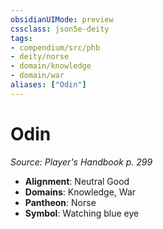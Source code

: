 ```yaml
---
obsidianUIMode: preview
cssclass: json5e-deity
tags:
- compendium/src/phb
- deity/norse
- domain/knowledge
- domain/war
aliases: ["Odin"]
---
```

# Odin
*Source: Player's Handbook p. 299* 

- **Alignment**: Neutral Good
- **Domains**: Knowledge, War
- **Pantheon**: Norse
- **Symbol**: Watching blue eye